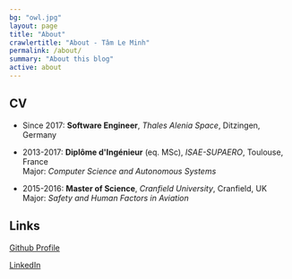```yaml
---
bg: "owl.jpg"
layout: page
title: "About"
crawlertitle: "About - Tâm Le Minh"
permalink: /about/
summary: "About this blog"
active: about
---
```


## CV

- Since 2017: **Software Engineer**, *Thales Alenia Space*, Ditzingen, Germany

- 2013-2017: **Diplôme d'Ingénieur** (eq. MSc), *ISAE-SUPAERO*, Toulouse, France  
Major: *Computer Science and Autonomous Systems*  

- 2015-2016: **Master of Science**, *Cranfield University*, Cranfield, UK  
Major: *Safety and Human Factors in Aviation*  

## Links

[Github Profile](https://github.com/tam-leminh/)

[LinkedIn](https://www.linkedin.com/in/tamleminh/)